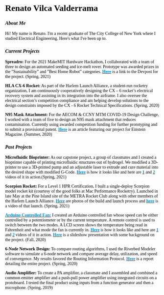 <style>
body {
  background-image: url('https://raw.githubusercontent.com/rvilca/rvilca.github.io/main/pictures/website%20background.jpg');
  font-family: sanfrancisco, sansserif;
  color: black;
}
</style>
# Renato Vilca Valderrama


### _About Me_
Hi! My name is Renato. I'm a recent graduate of The City College of New York where I studied Electrical Engineering. Here's what I've been up to.


### _Current Projects_
**Spreadro:** For the 2021 MakeMIT Hardware Hackathon, I collaborated with a team of three to design an automated seeding and ice-melt rover. Prototype was awarded prizes in the ”Sustainability” and ”Best Home Robot” categories. [**<font color="#0088cc">Here</font>**](https://devpost.com/software/spreadro-6zds3h) is a link to the Devpost for the project. (Spring, 2021)

**HLA CX-6 Rocket:** As part of the Harlem Launch Alliance, a student-run rocketry organization, I am continuously cooperatively designing the CX – 6 rocket’s electrical recovery system and assisting in its integration into the airframe. I also oversee the electrical section’s competition compliance and am helping develop solutions to the design constraints imposed by the CX - 6 Rocket Technical Specifications. (Spring, 2020)

**N95 Mask Attachment:** For the AECOM & CCNY MTM COVID-19 Design Challenge, I worked with a team of five to design an N95 mask attachment that reduces contamination. Currently using awarded competition funding for further prototyping and to submit a provisional patent. [**<font color="#0088cc">Here</font>**](https://magazine.einsteinmed.org/winter-spring-2021/covid-19-design-challenge/) is an article featuring our project for Einstein Magazine. (Summer, 2020)


### _Past Projects_
**Microfluidic Bioprinter:** As our capstone project, a group of classmates and I created a bioprinter capable of printing microfluidic structures out of hydrogel. We modified a 3D-printer to use a 3D-printed pump and an adjustable laser to extrude and cure material into the desired shape with modified G-Code. [**<font color="#0088cc">Here</font>**](https://drive.google.com/file/d/1Epyl-JbAuazsyi1KYLsbCe1Hw7M5-vxs/view?usp=sharing) is how it looks like and here are [**<font color="#0088cc">1</font>**](https://drive.google.com/file/d/1LBCEwrquefB5wGFgmTpdwaUNZDDDOoLF/view?usp=sharing) and [**<font color="#0088cc">2</font>**](https://drive.google.com/file/d/1c0mySPpuiQWCkew_qt6AYFwG7hqNV5WB/view?usp=sharing) videos of it in action.(Spring, 2021)

**Scorpion Rocket:** For a Level 1 HPR Certification, I built a single-deploy Scorpion model rocket kit (courtesy of the good folks at Mac Performance Rocketry). Launched in late May at the Pine Island site of the METRA Rocket Club along with other members of the Harlem Launch Alliance. [**<font color="#0088cc">Here</font>**](https://photos.app.goo.gl/tHESJTchVMv2EkLe9) are photos of the build and launch process and [**<font color="#0088cc">here</font>**](https://photos.app.goo.gl/YDf2VZbPxbEEUUVC6) is a video of that launch. (Spring, 2021)

[**<font color="#0088cc">Arduino Controlled Fan:</font>**](https://github.com/rvilca/Arduino-Controlled-Fan) I created an Arduino controlled fan whose speed can be either controlled by a potentiometer or by the current temperature. A remote control is used to switch between the two modes. A LCD screen shows the temperature being read in Fahrenheit and what mode the fan is currently in. [**<font color="#0088cc">Here</font>**](https://raw.githubusercontent.com/rvilca/Arduino-Controlled-Fan/main/Edit%205%20459%20with%20newest%20code.png) is how it looks like and here are [**<font color="#0088cc">1</font>**](https://drive.google.com/file/d/1gk494CJtEBQObdrArnRuGBvn9tSPHHUs/view?usp=sharing) and [**<font color="#0088cc">2</font>**](https://drive.google.com/file/d/1i_PO3feknaX6hNtdP3vwDD8R1s_I9jNk/view?usp=sharing) videos of it in action. [**<font color="#0088cc">Here</font>**](https://docs.google.com/presentation/d/1WH_MV_sWeM89hG3IIGQj6spmC00l_MNr5ah9GDILRXQ/edit?usp=sharing) is a slideshow presentation with some background on the project. (Fall, 2020)

**6-Node Network Design:** To compare routing algorithms, I used the Riverbed Modeler software to simulate a 6-node network and compare average delay, utilization, and speed of convergence. My results favored the Routing Information Protocol. [**<font color="#0088cc">Here</font>**](https://docs.google.com/gview?url=https://github.com/rvilca/Non-Coding-Projects/raw/main/6-Node%20Network%20Design/Renato%20Vilca%20Valderrama%20EE460%20Project.pdf&embedded=true) is a report detailing the entire project. (Spring, 2020)

**Audio Amplifier:** To create a PA amplifier, a classmate and I assembled and combined a common emitter amplifier and a push-pull power amplifier using integrated circuits on a protoboard. I tested the final product using inputs from a function generator and then a microphone. (Spring, 2019)

<!--

# Header 1
## Header 2
### Header 3

- Bulleted
- List

1. Numbered
2. List

**Bold** and _Italic_ and `Code` text

[Link](url) and ![Image](src)

-->
